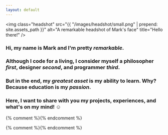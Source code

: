 ```yaml
---
layout: default
---
```

<img class="headshot" src="{{ "/images/headshot/small.png" | prepend: site.assets_path }}" alt="A remarkable headshot of Mark's face" title="Hello there!" />

<div class="container" id="content">
    <h3><span>Hi, my name is Mark and I'm pretty <em><strong>remarkable</strong></em>.</span></h3>
    <h3><span>Although I code for a living, I consider myself a <strong>philosopher</strong> <em>first</em>, <strong>designer</strong> <em>second</em>, and <strong>programmer</strong> <em>third</em>.</span></h3>
    <h3><span>But in the end, my <em>greatest asset</em> is my ability to <strong>learn</strong>. Why? Because <strong>education</strong> is my <em>passion</em>.</span></h3>
    <h3><span>Here, I want to share with you my projects, experiences, and what's on my mind! &#9786;</span></h3>
</div>

{% comment %}<!-- headshot animation script -->{% endcomment %}
<script type="text/javascript">
    (function(){
        // hide the headshot image and slide it up when it has loaded
        var headshot = document.getElementsByClassName("headshot")[0];
        headshot.style.bottom = "-100%";
        // load higher quality image for larger screen sizes
        if (window.innerWidth > 1080) {
            headshot.src = "{{ '/images/headshot/large.png' | prepend: site.assets_path }}";
        }
        else if (window.innerWidth > 720) {
            headshot.src = "{{ '/images/headshot/medium.png' | prepend: site.assets_path }}";
        }
        var checkHeadshotLoaded = setInterval(function() {
            if (headshot.complete) {
                headshot.style.bottom = 0;
                clearInterval(checkHeadshotLoaded);
            }
        }, 100);
    })();
</script>

{% comment %}<!-- VisualNarrator -->{% endcomment %}
<script type="text/javascript" src="{{ "/VisualNarrator.js/VisualNarrator.js" | prepend: site.url }}"></script>
<script type="text/javascript">
    (function(VisualNarrator){
        var contentContainer = document.getElementById("content");

        // clear content if JS works
        contentContainer.innerHTML = "";

        // introduction message using VisualNarrator
        var message = (
            "<h3><span>Hi, my name is Mark and I'm pretty <em><strong>remarkable</strong></em>.</span></h3><delay>100</delay>" +
            "<h3><span>Although I code for a living, I consider myself a <strong>philosopher</strong> <em>first</em>,<delay>200</delay> <strong>designer</strong> <em>second</em>,<delay>200</delay> and <strong>programmer</strong> <em>third</em>.</span></h3><delay>100</delay>" +
            "<h3><span>But in the end,<delay>100</delay> my <em>greatest asset</em> is my ability to <strong>learn</strong>. <delay>200</delay>Why?<delay>200</delay> Because <strong>education</strong> is my <em>passion</em>.</span></h3><delay>100</delay>" +
            "<h3><span>Here, I want to share with you my projects, experiences, and what's on my mind! &#9786;</span></h3>"
        );

        visualNarrator({
            message: message,
            container: contentContainer
        });
    })(window.VisualNarrator);
</script>
